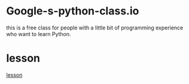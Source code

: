 # Google-s-python-class.io
this is a free class for people with a little bit of programming experience who want to learn Python. 

# lesson <br>
[lesson](https://developers.google.com/edu/python/)
